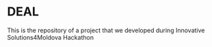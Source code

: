 # DEAL
This is the repository of a project that we developed during Innovative Solutions4Moldova Hackathon
